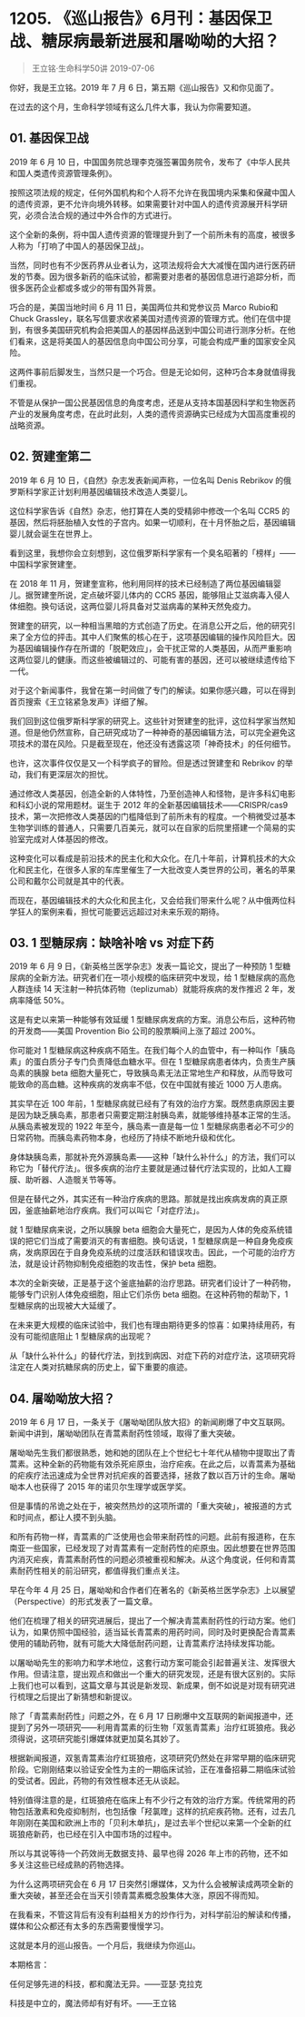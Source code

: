 # 1205. 《巡山报告》6月刊：基因保卫战、糖尿病最新进展和屠呦呦的大招？
> 王立铭·生命科学50讲
2019-07-06

你好，我是王立铭。2019 年 7 月 6 日，第五期《巡山报告》又和你见面了。

在过去的这个月，生命科学领域有这么几件大事，我认为你需要知道。

## 01. 基因保卫战

2019 年 6 月 10 日，中国国务院总理李克强签署国务院令，发布了《中华人民共和国人类遗传资源管理条例》。

按照这项法规的规定，任何外国机构和个人将不允许在我国境内采集和保藏中国人的遗传资源，更不允许向境外转移。如果需要针对中国人的遗传资源展开科学研究，必须合法合规的通过中外合作的方式进行。

这个全新的条例，将中国人遗传资源的管理提升到了一个前所未有的高度，被很多人称为「打响了中国人的基因保卫战」。

当然，同时也有不少医药界从业者认为，这项法规将会大大减慢在国内进行医药研发的节奏。因为很多新药的临床试验，都需要对患者的基因信息进行追踪分析，而很多医药企业都或多或少的带有国外背景。

巧合的是，美国当地时间 6 月 11 日，美国两位共和党参议员 Marco Rubio和Chuck Grassley，联名写信要求收紧美国对遗传资源的管理方式。他们在信中提到，有很多美国研究机构会把美国人的基因样品送到中国公司进行测序分析。在他们看来，这是将美国人的基因信息向中国公司分享，可能会构成严重的国家安全风险。

这两件事前后脚发生，当然只是一个巧合。但是无论如何，这种巧合本身就值得我们重视。

不管是从保护一国公民基因信息的角度考虑，还是从支持本国基因科学和生物医药产业的发展角度考虑，在此时此刻，人类的遗传资源确实已经成为大国高度重视的战略资源。

## 02. 贺建奎第二

2019 年 6 月 10 日，《自然》杂志发表新闻声称，一位名叫 Denis Rebrikov 的俄罗斯科学家正计划利用基因编辑技术改造人类婴儿。

这位科学家告诉《自然》杂志，他打算在人类的受精卵中修改一个名叫 CCR5 的基因，然后将胚胎植入女性的子宫内。如果一切顺利，在十月怀胎之后，基因编辑婴儿就会诞生在世界上。

看到这里，我想你会立刻想到，这位俄罗斯科学家有一个臭名昭著的「榜样」——中国科学家贺建奎。

在 2018 年 11 月，贺建奎宣称，他利用同样的技术已经制造了两位基因编辑婴儿。据贺建奎所说，定点破坏婴儿体内的 CCR5 基因，能够阻止艾滋病毒入侵人体细胞。换句话说，这两位婴儿将具备对艾滋病毒的某种天然免疫力。

贺建奎的研究，以一种相当黑暗的方式创造了历史。在消息公开之后，他的研究引来了全方位的抨击。其中人们聚焦的核心在于，这项基因编辑的操作风险巨大。因为基因编辑操作存在所谓的「脱靶效应」，会干扰正常的人类基因，从而严重影响这两位婴儿的健康。而这些被编辑过的、可能有害的基因，还可以被继续遗传给下一代。

对于这个新闻事件，我曾在第一时间做了专门的解读。如果你感兴趣，可以在得到首页搜索《王立铭紧急发声》详细了解。

我们回到这位俄罗斯科学家的研究上。这些针对贺建奎的批评，这位科学家当然知道。但是他仍然宣称，自己研究成功了一种神奇的基因编辑方法，可以完全避免这项技术的潜在风险。只是截至现在，他还没有透露这项「神奇技术」的任何细节。

也许，这次事件仅仅是又一个科学疯子的冒险。但是透过贺建奎和 Rebrikov 的举动，我们有更深层次的担忧。

通过修改人类基因，创造全新的人体特性，乃至创造神人和怪物，是许多科幻电影和科幻小说的常用题材。诞生于 2012 年的全新基因编辑技术——CRISPR/cas9 技术，第一次把修改人类基因的门槛降低到了前所未有的程度。一个稍微受过基本生物学训练的普通人，只需要几百美元，就可以在自家的后院里搭建一个简易的实验室完成对人体基因的修改。

这种变化可以看成是前沿技术的民主化和大众化。在几十年前，计算机技术的大众化和民主化，在很多人家的车库里催生了一大批改变人类世界的公司，著名的苹果公司和戴尔公司就是其中的代表。

而现在，基因编辑技术的大众化和民主化，又会给我们带来什么呢？从中俄两位科学狂人的案例来看，担忧可能要远远超过对未来乐观的期待。

## 03. 1 型糖尿病：缺啥补啥 vs 对症下药

2019 年 6 月 9 日，《新英格兰医学杂志》发表一篇论文，提出了一种预防 1 型糖尿病的全新方法。研究者们在一项小规模的临床研究中发现，给 1 型糖尿病的高危人群连续 14 天注射一种抗体药物（teplizumab）就能将疾病的发作推迟 2 年，发病率降低 50%。

这是有史以来第一种能够有效延缓 1 型糖尿病发病的方案。消息公布后，这种药物的开发商——美国 Provention Bio 公司的股票瞬间上涨了超过 200%。

你可能对 1 型糖尿病这种疾病不陌生。在我们每个人的血管中，有一种叫作「胰岛素」的蛋白质分子专门负责降低血糖水平。但在 1 型糖尿病患者体内，负责生产胰岛素的胰腺 beta 细胞大量死亡，导致胰岛素无法正常地生产和释放，从而导致可能致命的高血糖。这种疾病的发病率不低，仅在中国就有接近 1000 万人患病。

其实早在近 100 年前，1 型糖尿病就已经有了有效的治疗方案。既然患病原因主要是因为缺乏胰岛素，那患者只需要定期注射胰岛素，就能够维持基本正常的生活。从胰岛素被发现的 1922 年至今，胰岛素一直是每一位 1 型糖尿病患者必不可少的日常药物。而胰岛素药物本身，也经历了持续不断地升级和优化。

身体缺胰岛素，那就补充外源胰岛素——这种「缺什么补什么」的方法，我们可以称它为「替代疗法」。很多疾病的治疗主要就是通过替代疗法实现的，比如人工瓣膜、助听器、人造髋关节等等。

但是在替代之外，其实还有一种治疗疾病的思路。那就是找出疾病发病的真正原因，釜底抽薪地治疗疾病。我们可以叫它「对症疗法」。

就 1 型糖尿病来说，之所以胰腺 beta 细胞会大量死亡，是因为人体的免疫系统错误的把它们当成了需要消灭的有害细胞。换句话说，1 型糖尿病是一种自身免疫疾病，发病原因在于自身免疫系统的过度活跃和错误攻击。因此，一个可能的治疗方法，就是设计药物抑制免疫细胞的攻击性，保护 beta 细胞。

本次的全新突破，正是基于这个釜底抽薪的治疗思路。研究者们设计了一种药物，能够专门识别人体免疫细胞，阻止它们杀伤 beta 细胞。在这种药物的帮助下，1 型糖尿病的出现被大大延缓了。

在未来更大规模的临床试验中，我们也有理由期待更多的惊喜：如果持续用药，有没有可能彻底阻止 1 型糖尿病的出现呢？

从「缺什么补什么」的替代疗法，到找到病因、对症下药的对症疗法，这项研究将注定在人类对抗糖尿病的历史上，留下重要的痕迹。

## 04. 屠呦呦放大招？

2019 年 6 月 17 日，一条关于《屠呦呦团队放大招》的新闻刷爆了中文互联网。新闻中讲到，屠呦呦团队在青蒿素耐药性领域，取得了重大突破。

屠呦呦先生我们都很熟悉，她和她的团队在上个世纪七十年代从植物中提取出了青蒿素。这种全新的药物能有效杀死疟原虫，治疗疟疾。在此之后，以青蒿素为基础的疟疾疗法迅速成为全世界对抗疟疾的首要选择，拯救了数以百万计的生命。屠呦呦本人也获得了 2015 年的诺贝尔生理学或医学奖。

但是事情的吊诡之处在于，被突然热炒的这项所谓的「重大突破」，被报道的方式和时间点，都让人摸不到头脑。

和所有药物一样，青蒿素的广泛使用也会带来耐药性的问题。此前有报道称，在东南亚一些国家，已经发现了对青蒿素有一定耐药性的疟原虫。因此想要在世界范围内消灭疟疾，青蒿素耐药性的问题必须被重视和解决。从这个角度说，任何和青蒿素耐药性相关的前沿研究，都值得我们重点关注。

早在今年 4 月 25 日，屠呦呦和合作者们在著名的《新英格兰医学杂志》上以展望（Perspective）的形式发表了一篇文章。

他们在梳理了相关的研究进展后，提出了一个解决青蒿素耐药性的行动方案。他们认为，如果仿照中国经验，适当延长青蒿素的用药时间，同时及时更换配合青蒿素使用的辅助药物，就有可能大大降低耐药问题，让青蒿素疗法持续发挥功能。

以屠呦呦先生的影响力和学术地位，这套行动方案可能会引起普遍关注、发挥很大作用。但请注意，提出观点和做出一个重大的研究发现，还是有很大区别的。实际上我们也可以看到，这篇文章与其说是新发现、新成果，倒不如说是对现有研究进行梳理之后提出了新猜想和新提议。

除了「青蒿素耐药性」问题之外，在 6 月 17 日刷爆中文互联网的新闻报道中，还提到了另外一项研究——利用青蒿素的衍生物「双氢青蒿素」治疗红斑狼疮。我必须得说，这项研究能引爆媒体就更加莫名其妙了。

根据新闻报道，双氢青蒿素治疗红斑狼疮，这项研究仍然处在非常早期的临床研究阶段。它刚刚结束以验证安全性为主的一期临床试验，正在准备招募二期临床试验的受试者。因此，药物的有效性根本还无从谈起。

特别值得注意的是，红斑狼疮在临床上有不少行之有效的治疗方案。传统常用的药物包括激素和免疫抑制剂，也包括像「羟氯喹」这样的抗疟疾药物。还有，过去几年刚刚在美国和欧洲上市的「贝利木单抗」，是过去半个世纪以来第一个全新的红斑狼疮新药，也已经在引入中国市场的过程中。

所以与其说等待一个药效尚无数据支持、最早也得 2026 年上市的药物，还不如多关注这些已经成熟的药物选择。

为什么这两项研究会在 6 月 17 日突然引爆媒体，又为什么会被解读成两项全新的重大突破，甚至还会在当天引领青蒿素概念股集体大涨，原因不得而知。

在我看来，不管这背后有没有利益相关方的炒作行为，对科学前沿的解读和传播，媒体和公众都还有太多的东西需要慢慢学习。

这就是本月的巡山报告。一个月后，我继续为你巡山。

本期格言：

任何足够先进的科技，都和魔法无异。——亚瑟·克拉克

科技是中立的，魔法师却有好有坏。——王立铭


